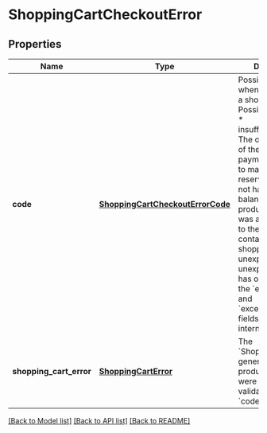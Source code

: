 # ShoppingCartCheckoutError

## Properties
Name | Type | Description | Notes
------------ | ------------- | ------------- | -------------
**code** | [**ShoppingCartCheckoutErrorCode**](ShoppingCartCheckoutErrorCode.md) | Possible errors when checking out a shopping cart. Possible values are: * insufficientBalance: The origin account of the selected payment type used to make the amount reservation does not have enough balance. * products: There was an error related to the products contained in he shopping cart. * unexpected: An unexpected error has occurred. See the &#x60;exceptionType&#x60; and &#x60;exceptionMessage&#x60; fields for the internal information.  | [optional] 
**shopping_cart_error** | [**ShoppingCartError**](ShoppingCartError.md) | The &#x60;ShoppingCartError&#x60; generated when the products in the cart were being validated.  Only if &#x60;code&#x60; is &#x60;products&#x60;.  | [optional] 

[[Back to Model list]](../README.md#documentation-for-models) [[Back to API list]](../README.md#documentation-for-api-endpoints) [[Back to README]](../README.md)


